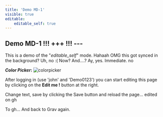 ```yaml
---
title: 'Demo MD-1'
visible: true
editable:
    editable_self: true
---
```


## Demo MD-1 !!! +++ !!! ---

This is a demo of the "<i>editable_self</i>" mode. Hahaah OMG this got synced in the background? Uh, no :( Now? And....? Ay, yes. Immediate. no

***Color Picker*:**
![colorpicker](http://www.w3schools.com/images/colorpicker.gif)

After logging in (use 'john' and 'Demo0123') you can start editing this page by clicking on the <b>Edit me !</b> button at the right.

Change text, save by clicking the Save button and reload the page... edited on gh

To gh... And back to Grav again.
